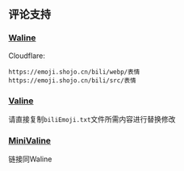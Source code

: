 

## 评论支持
### [Waline](https://waline.js.org)
Cloudflare:
```
https://emoji.shojo.cn/bili/webp/表情
https://emoji.shojo.cn/bili/src/表情
```

### [Valine](https://valine.js.org)
请直接复制`biliEmoji.txt`文件所需内容进行替换修改

### [MiniValine](https://minivaline.js.org)
链接同Waline
